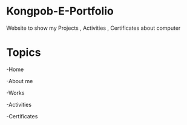 # Kongpob-E-Portfolio
Website to show my Projects , Activities , Certificates about computer

# Topics

-Home

-About me

-Works

-Activities

-Certificates
